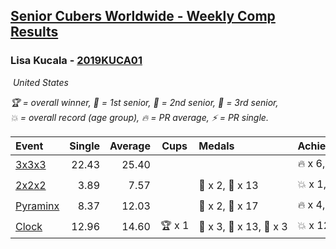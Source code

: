 <style>table {white-space: nowrap;}</style>
<link rel="stylesheet" type="text/css" href="/scw-comp/css/flags.css" />

## [Senior Cubers Worldwide - Weekly Comp Results](/scw-comp/results/)
### Lisa Kucala - [2019KUCA01](https://www.worldcubeassociation.org/persons/2019KUCA01)

<i class="flag flag-US" />&nbsp;United States

<span style="white-space: nowrap;">🏆 = overall winner</span>, <span style="white-space: nowrap;">🥇 = 1st senior</span>, <span style="white-space: nowrap;">🥈 = 2nd senior</span>, <span style="white-space: nowrap;">🥉 = 3rd senior</span>, <span style="white-space: nowrap;">💥 = overall record (age group)</span>, <span style="white-space: nowrap;">🔥 = PR average</span>, <span style="white-space: nowrap;">⚡ = PR single</span>.

| Event | Single | Average | Cups | Medals | Achievements|
| :-- | --: | --: | :--: | :-- | :-- |
| [3x3x3](333.md) | 22.43 | 25.40 |  |  | 🔥 x 6, ⚡ x 6 |
| [2x2x2](222.md) | 3.89 | 7.57 |  | 🥈 x 2, 🥉 x 13 | 💥 x 1, 🔥 x 4, ⚡ x 6 |
| [Pyraminx](pyram.md) | 8.37 | 12.03 |  | 🥈 x 2, 🥉 x 17 | 🔥 x 4, ⚡ x 2 |
| [Clock](clock.md) | 12.96 | 14.60 | 🏆 x 1 | 🥇 x 3, 🥈 x 13, 🥉 x 3 | 💥 x 12, 🔥 x 8, ⚡ x 11 |

<!-- Global site tag (gtag.js) - Google Analytics -->
<script async src="https://www.googletagmanager.com/gtag/js?id=UA-86348435-3"></script>
<script>window.dataLayer = window.dataLayer || []; function gtag() {dataLayer.push(arguments);} gtag('js', new Date()); gtag('config', 'UA-86348435-3');</script>
